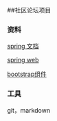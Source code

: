 ##社区论坛项目

### 资料
[spring 文档](https://spring.io/guides)

[spring web](https://spring.io/guides/gs/serving-web-content/)

[bootstrap组件](https://v3.bootcss.com/components/)
### 工具
git，markdown


